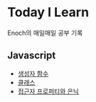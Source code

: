 # Today I Learn
Enoch의 매일매일 공부 기록

## Javascript
- [생성자 함수](https://github.com/enoch012/TIL/blob/main/Javascript/%EC%83%9D%EC%84%B1%EC%9E%90%20%ED%95%A8%EC%88%98.md)
- [클래스](https://github.com/enoch012/TIL/blob/main/Javascript/%ED%81%B4%EB%9E%98%EC%8A%A4.md)
- [접근자 프로퍼티와 은닉](https://github.com/enoch012/TIL/blob/main/Javascript/%EC%A0%91%EA%B7%BC%EC%9E%90%20%ED%94%84%EB%A1%9C%ED%8D%BC%ED%8B%B0%EC%99%80%20%EC%9D%80%EB%8B%89.md)
